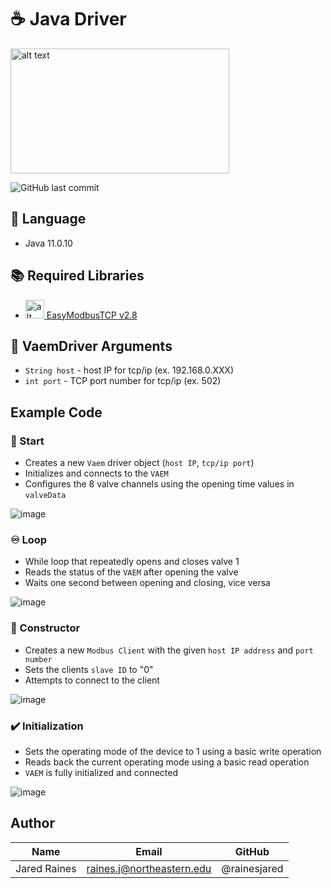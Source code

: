 # ☕ Java Driver
<img src="https://user-images.githubusercontent.com/71296226/134033531-ce6c1238-aa46-43da-8d6a-9cd36d30a62b.png" alt="alt text" width="350" height="200">

![GitHub last commit](https://img.shields.io/github/last-commit/jhynes94/vaem)

## 💬 Language
* Java 11.0.10

## 📚 Required Libraries
* <img src="https://a.fsdn.com/allura/p/easymodbustcp/icon?1609423069?&w=90" alt="alt text" width="30" height="30">[ EasyModbusTCP v2.8](https://sourceforge.net/projects/easymodbustcp-udp-java/#focus)

## 📜 VaemDriver Arguments
* ```String host``` - host IP for tcp/ip (ex. 192.168.0.XXX)
* ```int port``` - TCP port number for tcp/ip (ex. 502)

## Example Code
### 🚀 Start
* Creates a new ```Vaem``` driver object (```host IP```, ```tcp/ip port```)
* Initializes and connects to the ```VAEM```
* Configures the 8 valve channels using the opening time values in ```valveData```

![image](https://user-images.githubusercontent.com/71296226/135155686-feca88c9-1b54-4b6f-9cfd-cfbdbf575b6c.png)

### ♾️ Loop
* While loop that repeatedly opens and closes valve 1
* Reads the status of the ```VAEM``` after opening the valve
* Waits one second between opening and closing, vice versa

![image](https://user-images.githubusercontent.com/71296226/135160108-3d8ed286-8047-4b7d-ae73-f30f310ecce7.png)

### 🚧 Constructor
* Creates a new ```Modbus Client``` with the given ```host IP address``` and ```port number```
* Sets the clients ```slave ID``` to "0"
* Attempts to connect to the client

![image](https://user-images.githubusercontent.com/71296226/135158001-1dc6e290-e8ea-4abb-b021-644398d4ff40.png)

### ✔️ Initialization
* Sets the operating mode of the device to 1 using a basic write operation
* Reads back the current operating mode using a basic read operation
* ```VAEM``` is fully initialized and connected

![image](https://user-images.githubusercontent.com/71296226/135158394-871868cf-e385-42ed-a0b2-8dfa10b7670a.png)

## Author
|Name          | Email                      | GitHub         |
| ------------ | -------------------------  | -------------- |
| Jared Raines | raines.j@northeastern.edu  | @rainesjared   |
